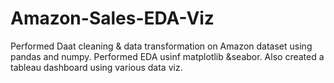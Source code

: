 # Amazon-Sales-EDA-Viz

Performed Daat cleaning & data transformation on Amazon dataset using pandas and numpy. Performed EDA usinf matplotlib &seabor. Also created a tableau dashboard using various data viz.

